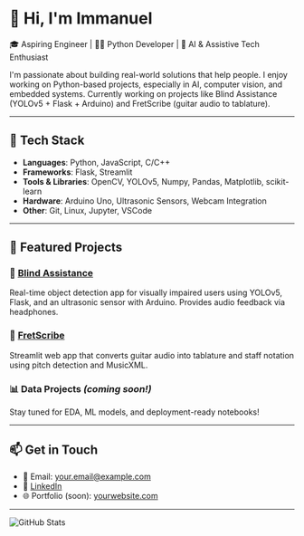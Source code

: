 # 👋 Hi, I'm Immanuel

🎓 Aspiring Engineer | 👨‍💻 Python Developer | 🤖 AI & Assistive Tech Enthusiast

I'm passionate about building real-world solutions that help people. I enjoy working on Python-based projects, especially in AI, computer vision, and embedded systems. Currently working on projects like Blind Assistance (YOLOv5 + Flask + Arduino) and FretScribe (guitar audio to tablature).

---

## 🔧 Tech Stack
- **Languages**: Python, JavaScript, C/C++
- **Frameworks**: Flask, Streamlit
- **Tools & Libraries**: OpenCV, YOLOv5, Numpy, Pandas, Matplotlib, scikit-learn
- **Hardware**: Arduino Uno, Ultrasonic Sensors, Webcam Integration
- **Other**: Git, Linux, Jupyter, VSCode

---

## 🚀 Featured Projects

### 🦯 [Blind Assistance](https://github.com/Immanuel2004/Blind-Assistance)
Real-time object detection app for visually impaired users using YOLOv5, Flask, and an ultrasonic sensor with Arduino. Provides audio feedback via headphones.

### 🎸 [FretScribe](https://github.com/Immanuel2004/FretScribe)
Streamlit web app that converts guitar audio into tablature and staff notation using pitch detection and MusicXML.

### 📊 Data Projects *(coming soon!)*
Stay tuned for EDA, ML models, and deployment-ready notebooks!

---

## 📫 Get in Touch

- 📧 Email: your.email@example.com
- 💼 [LinkedIn](https://www.linkedin.com/in/yourprofile)
- 🌐 Portfolio (soon): [yourwebsite.com](https://yourwebsite.com)

---

![GitHub Stats](https://github-readme-stats.vercel.app/api?username=Immanuel2004&show_icons=true&theme=radical)
